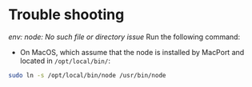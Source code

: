 # Trouble shooting

*env: node: No such file or directory issue*
Run the following command:

- On MacOS, which assume that the node is installed by MacPort and located in ```/opt/local/bin/```:

```bash
sudo ln -s /opt/local/bin/node /usr/bin/node
```